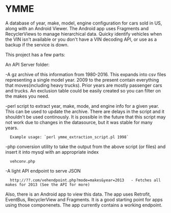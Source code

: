 # YMME
A database of year, make, model, engine configuration for cars sold in US, along with an Android Viewer. The Android app uses Fragments and RecyclerViews to manage hierarchical data. Quicky identify vehicles when the VIN isn't available or you don't have a VIN decoding API, or use as a backup if the service is down. 

This project has a few parts:

An API Server folder: 

  -A gz archive of this information from 1980-2016. This expands into csv files representing a single model year. 
  2009 to the present contain everything that moves(including heavy trucks). Prior years are mostly passenger cars and trucks.
  An exclusion table could be easily created so you can filter on the makes you need.

  -perl script to extract year, make, mode, and engine info for a given year. This can be used to update the archive. There are delays in the script and it shouldn't be used continously. It is possible in the future that this script may not work due to changes in the datasource, but it was stable for many years.  
  
      Example usage: `perl ymme_extraction_script.pl 1998`
      
  -php conversion utility to take the output from the above script (or files) and insert it into mysql with an appropriate index
  
      vehconv.php
  
  -A light API endpoint to serve JSON
  
      http://??.com/vehendpoint.php?mode=makes&year=2013   - Fetches all makes for 2013 (See the API for more)
  
   
 Also, there is an Android app to view this data. The app uses Retrofit, EventBus, RecyclerView and Fragments. 
 It is a good starting point for apps using those componenets. The app currently contains a working endpoint.
